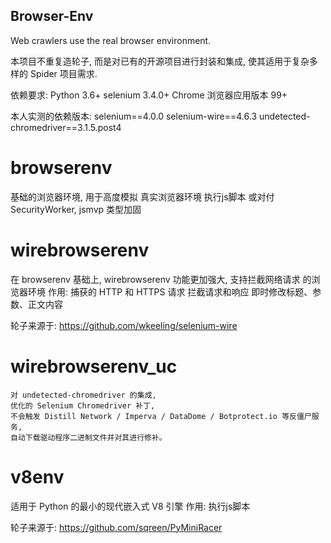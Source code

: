 ## Browser-Env
Web crawlers use the real browser environment.

本项目不重复造轮子, 而是对已有的开源项目进行封装和集成, 使其适用于复杂多样的 Spider 项目需求.

依赖要求:
Python 3.6+
selenium 3.4.0+
Chrome 浏览器应用版本 99+

本人实测的依赖版本:
selenium==4.0.0
selenium-wire==4.6.3
undetected-chromedriver==3.1.5.post4

# browserenv
基础的浏览器环境, 用于高度模拟 真实浏览器环境 执行js脚本
或对付 SecurityWorker, jsmvp 类型加固

# wirebrowserenv
在 browserenv 基础上, wirebrowserenv 功能更加强大, 支持拦截网络请求 的浏览器环境
作用:
    捕获的 HTTP 和 HTTPS 请求
    拦截请求和响应
    即时修改标题、参数、正文内容

轮子来源于: https://github.com/wkeeling/selenium-wire

# wirebrowserenv_uc
    对 undetected-chromedriver 的集成,
    优化的 Selenium Chromedriver 补丁,
    不会触发 Distill Network / Imperva / DataDome / Botprotect.io 等反僵尸服务,
    自动下载驱动程序二进制文件并对其进行修补。

# v8env
适用于 Python 的最小的现代嵌入式 V8 引擎
作用:
    执行js脚本

轮子来源于: https://github.com/sqreen/PyMiniRacer